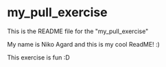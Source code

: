 # my_pull_exercise

This is the README file for the "my_pull_exercise"

My name is Niko Agard and this is my cool ReadME! :) 


This exercise is fun :D
